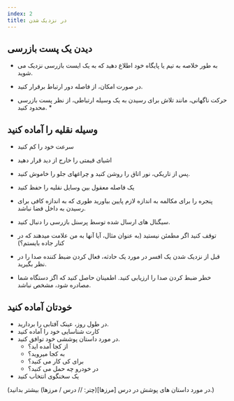 ```yaml
---
index: 2
title: در نزدیک شدن
---
```

## دیدن یک پست بازرسی

*   به طور خلاصه به تیم یا پایگاه خود اطلاع دهید که به یک ایست بازرسی نزدیک می شوید.
*   در صورت امکان، از فاصله دور ارتباط برقرار کنید.

* حرکت ناگهانی، مانند تلاش برای رسیدن به یک وسیله ارتباطی، از نظر پست بازرسی محدود کنید. *

## وسیله نقلیه را آماده کنید

*   سرعت خود را کم کنید
*   اشیای قیمتی را خارج از دید قرار دهید
*   پس از تاریکی، نور اتاق را روشن کنید و چراغهای جلو را خاموش کنید.
*   یک فاصله معقول بین وسایل نقلیه را حفظ کنید
*   پنجره را برای مکالمه به اندازه لازم پایین بیاورید طوری که به اندازه کافی برای رسیدن به داخل فضا نباشد.
*   سیگنال های ارسال شده توسط پرسنل بازرسی را دنبال کنید.
*   توقف کنید اگر مطمئن نیستید (به عنوان مثال، آیا آنها به من علامت میدهند که در کنار جاده بایستم؟)
*   قبل از نزدیک شدن یک افسر در مورد یک حادثه، فعال کردن ضبط کننده صدا را در نظر بگیرید.

* خطر ضبط کردن صدا را ارزیابی کنید. اطمینان حاصل کنید که اگز دستگاه شما مصادره شود، مشخص نباشد.

## خودتان آماده کنید

*   در طول روز، عینک آفتابی را بردارید.
*   کارت شناسایی خود را آماده کنید
*   در مورد داستان پوششی خود توافق کنید.
    * از کجا آمده اید؟
    * به کجا میروید؟
    * برای کی کار می کنید؟
    * در خودرو چه حمل می کنید؟
*   یک سخنگوی انتخاب کنید

(در مورد داستان های پوشش در درس [مرزها](چتر: // درس / مرزها) بیشتر بدانید.)